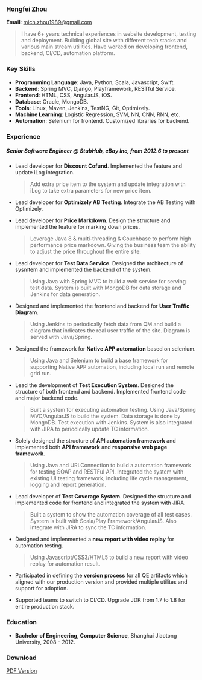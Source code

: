 
### Hongfei Zhou
**Email**: mich.zhou1989@gmail.com  

> I have 6+ years technical experiences in website development, testing and deployment. Building global site with different tech stacks and various main stream utilities. Have worked on developing frontend, backend, CI/CD, automation platform.

### Key Skills
* **Programming Language**: Java, Python, Scala, Javascript, Swift.
* **Backend**: Spring MVC, Django, Playframework, RESTful Service.
* **Frontend**: HTML, CSS, AngularJS, iOS.
* **Database**: Oracle, MongoDB.
* **Tools**: Linux, Maven, Jenkins, TestNG, Git, Optimizely.
* **Machine Learning**: Logistic Regression, SVM, NN, CNN, RNN, etc.
* **Automation**: Selenium for frontend. Customized libraries for backend.

### Experience
##### Senior Software Engineer @ StubHub, eBay Inc, *from 2012.6 to present*

* Lead developer for **Discount Cofund**. Implemented the feature and update iLog integration.

	> Add extra price item to the system and update integration with iLog to take extra parameters for new price item.

* Lead developer for **Optimizely AB Testing**. Integrate the AB Testing with Optimizely.

* Lead developer for **Price Markdown**. Design the structure and implemented the feature for marking down prices.
	> Leverage Java 8 & multi-threading & Couchbase to perform high performance price markdown. Giving the business team the ability to adjust the price throughout the entire site.

* Lead developer for **Test Data Service**. Designed the architecture of sysmtem and implemented the backend of the system.
	> Using Java with Spring MVC to build a web service for serving test data. System is built with MongoDB for data storage and Jenkins for data generation.
	
* Designed and implemented the frontend and backend for **User Traffic Diagram**. 
	> Using Jenkins to periodically fetch data from QM and build a diagram that indicates the real user traffic of the site. Diagram is served with Java/Spring.
	
* Designed the framework for **Native APP automation** based on selenium.
	> Using Java and Selenium to build a base framework for supporting Native APP automation, including local run and remote grid run.
	
* Lead the development of **Test Execution System**. Designed the structure of both frontend and backend. Implemented frontend code and major backend code.
	> Built a system for executing automation testing. Using Java/Spring MVC/AngularJS to build the system. Data storage is done by MongoDB. Test execution with Jenkins. System is also integrated with JIRA to periodically update TC information.
	
* Solely designed the structure of **API automation framework** and implemented both **API framework** and **responsive web page framework**.
	> Using Java and URLConnection to build a automation framework for testing SOAP and RESTFul API. Integrated the system with existing UI testing framework, including life cycle management, logging and report generation.
	
* Lead developer of **Test Coverage System**. Designed the structure and implemented code for frontend and integrated the system with JIRA.
	> Built a system to show the automation coverage of all test cases. System is built with Scala/Play Framework/AngularJS. Also integrate with JIRA to sync the TC information.
	
* Designed and implenmented a **new report with video replay** for automation testing.
	> Using Javascript/CSS3/HTML5 to build a new report with video replay for automation result.
	
* Participated in defining the **version process** for all QE artifacts which aligned with our production version and provided multiple utilites and support for adoption.

* Supported teams to switch to CI/CD. Upgrade JDK from 1.7 to 1.8 for entire production stack.

### Education
* **Bachelor of Engineering, Computer Science**, Shanghai Jiaotong University, 2008 - 2012.

### Download  
[PDF Version](hongfei.pdf)
